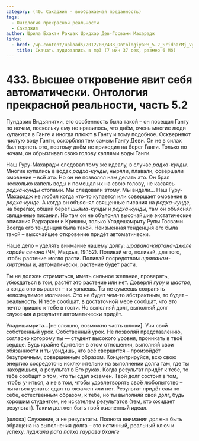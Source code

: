 ```yaml
---
category: (40. Сахаджия - воображаемая преданность)
tags:
  - Онтология прекрасной реальности
  - Сахаджия
author: Шрила Бхакти Ракшак Шридхар Дев-Госвами Махарадж
links:
  - href: /wp-content/uploads/2012/08/433_OntologiyaPR_5.2_SridharMj_Vysshee_otkroveniye_yavit_sebya_avtomaticheski.mp3
    title: Скачать аудиозапись в mp3 (7 мин 37 сек, размер 6 Мб)
---
```


# 433. Высшее откровение явит себя автоматически. Онтология прекрасной реальности, часть 5.2

Пундарик Видьянитхи, его особенность была такой – он посещал Гангу по ночам, поскольку ему не нравилось, что днём, очень многие люди купаются в Ганге и иногда плюют в Гангу и тому подобное. Оскверняют чистую воду Ганги, оскорбляя тем самым Гангу Деви. Он не в силах был терпеть это, поэтому днём не приходил на берег Ганги. Только по ночам, он обрызгивал свою голову каплями воды Ганги.

Наш Гуру-Махарадж следовал тому же идеалу, в случае *радха-кунды*. Многие купались в водах *радха-кунды*, ныряли, плавали, совершали омовение – всё это. Но он не позволял нам делать это. Он брал несколько капель воды и помещал их на свою голову, не касаясь *радха-кунды* стопами. Мы следовали этому. Мы видели… Наш Гуру-Махарадж не любил когда кто-то купается или совершает омовение в *радха-кунде*. А когда он объяснял священные писания на *радха-кунде*, на берегах, общий берег *шьяма-кунды* и *радха-кунды*, там он объяснял священные писания. Но там он не объяснял высочайшие экстатические описания Радхарани и Кришны, только Упадешамриту Рупы Госвами. Всегда его тенденция была такой. Неизменная тенденция его была такой – высочайшее откровение придёт автоматически.

Наше дело – уделять внимание нашему долгу: *шравана-киртана-джале карайе сечана* (ЧЧ, Мадхья, 19.152). Поливай его, поливай, для того, чтобы растение могло расти. Поливай посредством *шраванам-киртанам* и, автоматически, растение будет расти.

Ты не должен стремиться, иметь сильное желание, проверять, убеждаться в том, растёт это растение или нет. Доверяй *гуру* и *шастре*, а когда оно вырастет – ты узнаешь. Ты не сумеешь сохранять невозмутимое молчание. Это не будет чем-то абстрактным, то будет – реальность. И тебе сообщат, в достаточной мере сообщат, что это нечто пришло к тебе в гости. Но выполняй долг, выполняй долг служения и результат автоматически придёт.

Упадешамрита…[не слышно, возможно часть шлоки]. Учи свой собственный урок. Собственный урок. Не позволяй представлению, согласно которому ты — студент высокого уровня, проникать в твоё сердце. Будь крайне бдителен в этом отношении, выполняй свои обязанности и ты увидишь, что всё свершится – произойдёт безупречным, совершенным образом. Концентрируйся, всю свою энергию сосредоточь исключительно на выполнении долга там, где ты находишься, а результат в Его руках. Когда результат придёт к тебе, то тебе сообщат о том, что ты сдал экзамен. Твой долг состоит в том, чтобы учиться, а не в том, чтобы удовлетворять своё любопытство – пытаться узнать: сдал ты экзамен или нет. Результат придёт сам по себе, естественным образом, к тебе, но ты выполняй свой долг, будь хорошим студентом, не искателем результатов (тем, кто ожидает результат). Таким должен быть твой жизненный идеал.

[шлока] Служение, а не результаты. Полнота внимания должна быть обращена на выполнения долга – это истинный, реальный ключ к успеху. *пуджала рага патха гаурава бханге*

